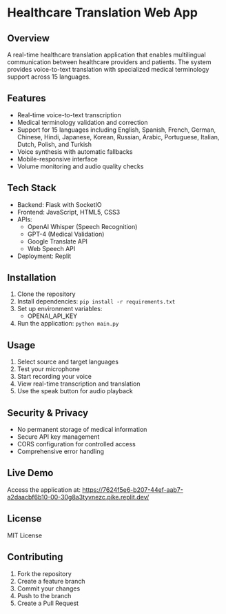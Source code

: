# Healthcare Translation Web App

## Overview
A real-time healthcare translation application that enables multilingual communication between healthcare providers and patients. The system provides voice-to-text translation with specialized medical terminology support across 15 languages.

## Features
- Real-time voice-to-text transcription
- Medical terminology validation and correction
- Support for 15 languages including English, Spanish, French, German, Chinese, Hindi, Japanese, Korean, Russian, Arabic, Portuguese, Italian, Dutch, Polish, and Turkish
- Voice synthesis with automatic fallbacks
- Mobile-responsive interface
- Volume monitoring and audio quality checks

## Tech Stack
- Backend: Flask with SocketIO
- Frontend: JavaScript, HTML5, CSS3
- APIs: 
  - OpenAI Whisper (Speech Recognition)
  - GPT-4 (Medical Validation)
  - Google Translate API
  - Web Speech API
- Deployment: Replit

## Installation
1. Clone the repository
2. Install dependencies: `pip install -r requirements.txt`
3. Set up environment variables:
   - OPENAI_API_KEY
4. Run the application: `python main.py`

## Usage
1. Select source and target languages
2. Test your microphone
3. Start recording your voice
4. View real-time transcription and translation
5. Use the speak button for audio playback

## Security & Privacy
- No permanent storage of medical information
- Secure API key management
- CORS configuration for controlled access
- Comprehensive error handling

## Live Demo
Access the application at: https://7624f5e6-b207-44ef-aab7-a2daacbf6b10-00-30g8a3tyvnezc.pike.replit.dev/

## License
MIT License

## Contributing
1. Fork the repository
2. Create a feature branch
3. Commit your changes
4. Push to the branch
5. Create a Pull Request
